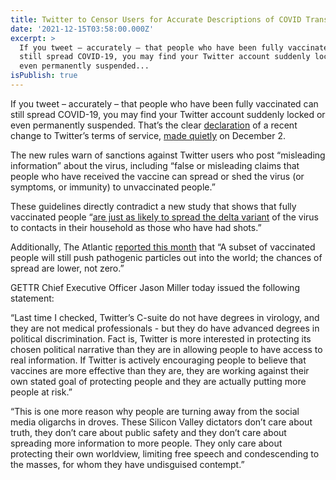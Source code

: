 ```yaml
---
title: Twitter to Censor Users for Accurate Descriptions of COVID Transmission
date: '2021-12-15T03:58:00.000Z'
excerpt: >
  If you tweet – accurately – that people who have been fully vaccinated can
  still spread COVID-19, you may find your Twitter account suddenly locked or
  even permanently suspended...
isPublish: true
---
```


If you tweet – accurately – that people who have been fully vaccinated can still spread COVID-19, you may find your Twitter account suddenly locked or even permanently suspended. That’s the clear [declaration](https://help.twitter.com/en/rules-and-policies/medical-misinformation-policy) of a recent change to Twitter’s terms of service, [made quietly](https://www.mediaite.com/news/twitter-to-penalize-users-who-claim-vaccinated-people-can-spread-covid-19/) on December 2.

The new rules warn of sanctions against Twitter users who post “misleading information” about the virus, including “false or misleading claims that people who have received the vaccine can spread or shed the virus (or symptoms, or immunity) to unvaccinated people.”

These guidelines directly contradict a new study that shows that fully vaccinated people “[are just as likely to spread the delta variant](https://www.bloomberg.com/news/articles/2021-10-28/getting-vaccinated-doesn-t-stop-people-from-spreading-delta) of the virus to contacts in their household as those who have had shots.”

Additionally, The Atlantic [reported this month](https://www.theatlantic.com/science/archive/2021/12/fully-vaccinated-covid-isolation-breakthrough-transmission/620919/) that “A subset of vaccinated people will still push pathogenic particles out into the world; the chances of spread are lower, not zero.”

GETTR Chief Executive Officer Jason Miller today issued the following statement:

“Last time I checked, Twitter’s C-suite do not have degrees in virology, and they are not medical professionals - but they do have advanced degrees in political discrimination. Fact is, Twitter is more interested in protecting its chosen political narrative than they are in allowing people to have access to real information. If Twitter is actively encouraging people to believe that vaccines are more effective than they are, they are working against their own stated goal of protecting people and they are actually putting more people at risk.”

“This is one more reason why people are turning away from the social media oligarchs in droves. These Silicon Valley dictators don’t care about truth, they don’t care about public safety and they don’t care about spreading more information to more people. They only care about protecting their own worldview, limiting free speech and condescending to the masses, for whom they have undisguised contempt.”
